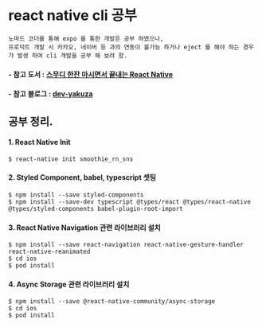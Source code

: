 # react native cli 공부

```
노마드 코더를 통해 expo 를 통한 개발은 공부 하였으나,
프로덕트 개발 시 카카오, 네이버 등 과의 연동이 불가능 하거나 eject 를 해야 하는 경우가 발생 하여 cli 개발을 공부 해 보려 함.
```

#### - 참고 도서 : [스무디 한잔 마시면서 끝내는 React Native](http://www.yes24.com/Product/Goods/82895471?Acode=101)

#### - 참고 블로그 : [dev-yakuza](https://dev-yakuza.github.io/ko/)

## 공부 정리.

#### 1. React Native Init

```
$ react-native init smoothie_rn_sns
```

#### 2. Styled Component, babel, typescript 셋팅

```
$ npm install --save styled-components
$ npm install --save-dev typescript @types/react @types/react-native @types/styled-components babel-plugin-root-import
```

#### 3. React Native Navigation 관련 라이브러리 설치

```
$ npm install --save react-navigation react-native-gesture-handler react-native-reanimated
$ cd ios
$ pod install
```

#### 4. Async Storage 관련 라이브러리 설치

```
$ npm install --save @react-native-community/async-storage
$ cd ios
$ pod install
```
